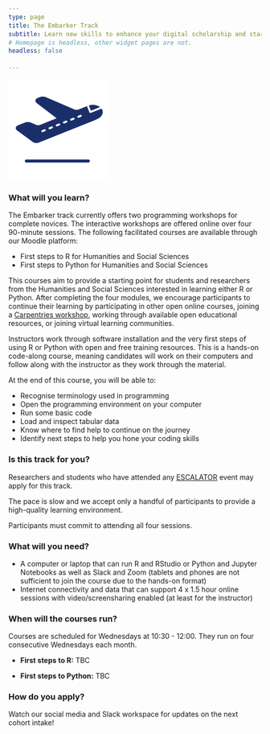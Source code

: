 ```yaml
---
type: page
title: The Embarker Track
subtitle: Learn new skills to enhance your digital scholarship and start applying it to your own work
# Homepage is headless, other widget pages are not.
headless: false

---
```

<img src="embark-icon.svg" width="200px">

### What will you learn?

The Embarker track currently offers two programming workshops for complete novices. The interactive workshops are offered online over four 90-minute sessions. The following facilitated courses are available through our Moodle platform:

- First steps to R for Humanities and Social Sciences
- First steps to Python for Humanities and Social Sciences

This courses aim to provide a starting point for students and researchers from the Humanities and Social Sciences interested in learning either R or Python. After completing the four modules, we encourage participants to continue their learning by participating in other open online courses, joining a [Carpentries workshop](https://carpentries.org/regions_za/), working through available open educational resources, or joining virtual learning communities.

Instructors work through software installation and the very first steps of using R or Python with open and free training resources. This is a hands-on code-along course, meaning candidates will work on their computers and follow along with the instructor as they work through the material.

At the end of this course, you will be able to:

- Recognise terminology used in programming
- Open the programming environment on your computer
- Run some basic code
- Load and inspect tabular data
- Know where to find help to continue on the journey
- Identify next steps to help you hone your coding skills



### Is this track for you?

Researchers and students who have attended any [ESCALATOR](../../events) event may apply for this track. 

The pace is slow and we accept only a handful of participants to provide a high-quality learning environment.

Participants must commit to attending all four sessions.

### What will you need?

- A computer or laptop that can run R and RStudio or Python and Jupyter Notebooks as well as Slack and Zoom (tablets and phones are not sufficient to join the course due to the hands-on format)
- Internet connectivity and data that can support 4 x 1.5 hour online sessions with video/screensharing enabled (at least for the instructor)

### When will the courses run?

Courses are scheduled for Wednesdays at 10:30 - 12:00. They run on four consecutive Wednesdays each month.

- __First steps to R:__ TBC


- __First steps to Python:__ TBC


### How do you apply?

Watch our social media and Slack workspace for updates on the next cohort intake!

<!--

Please complete our online application form. We will be in touch!


{{< cta cta_text="Apply now" cta_link="https://docs.google.com/forms/d/e/1FAIpQLScduS_Yj0kHsW03_wNijdOTLYxGmmOzsRE-NuShA4V6kf0KMA/viewform?usp=sf_link" cta_new_tab="true" >}}


-->

